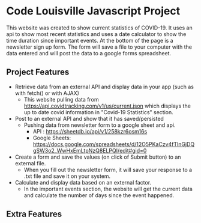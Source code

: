 # Code Louisville Javascript Project

This website was created to show current statistics of COVID-19. It uses an api to show most recent statistics and uses a date calculator to show the time duration since important events. At the bottom of the page is a newsletter sign up form. The form will save a file to your computer with the data entered and will post the data to a google forms spreadsheet.

## Project Features

- Retrieve data from an external API and display data in your app (such as with fetch() or with AJAX)
  - This website pulling data from https://api.covidtracking.com/v1/us/current.json which displays the up to date covid information in "Covid-19 Statistics" section.
- Post to an external API and show that it has saved/persisted
  - Pushing data from newsletter form to a google sheet and api.
    - API : https://sheetdb.io/api/v1/258kzr6osm16s
    - Google Sheets: https://docs.google.com/spreadsheets/d/12O5PKaCzv4fTlnGjDQgSW3o2_WwHxEmLtpNzQ8ELPQI/edit#gid=0
- Create a form and save the values (on click of Submit button) to an external file.
  - When you fill out the newsletter form, it will save your response to a .txt file and save it on your system.
- Calculate and display data based on an external factor.
  - In the important events section, the website will get the current data and calculate the number of days since the event happened.

## Extra Features
